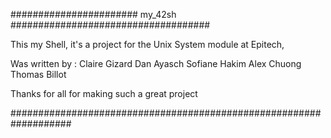 ####################### my_42sh ####################################

This my Shell, it's a project for the Unix System module at Epitech,

Was written by : Claire Gizard
    	       	 Dan Ayasch
		 Sofiane Hakim
		 Alex Chuong
		 Thomas Billot

Thanks for all for making such a great project


###################################################################